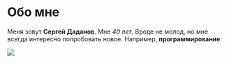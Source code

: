 # Обо мне
Меня зовут **Сергей Даданов**.
Мне _40 лет_.
Вроде не молод, но мне всегда интересно попробовать новое. 
Например, **программирование**.

<image src="https://github.com/sadadanov/about_me/blob/main/IMG_8999.JPG">
